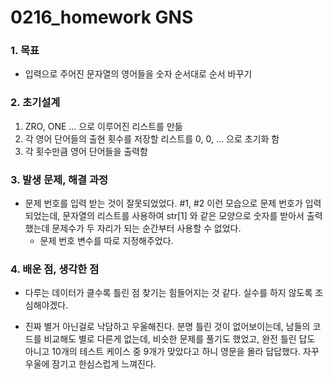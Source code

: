 # 0216_homework GNS

### 1. 목표

- 입력으로 주어진 문자열의 영어들을 숫자 순서대로 순서 바꾸기

### 2.  초기설계

1. ZRO, ONE ... 으로 이루어진 리스트를 만듦
2. 각 영어 단어들의 출현 횟수를 저장할 리스트를 0, 0, ... 으로 초기화 함
3. 각 횟수만큼 영어 단어들을 출력함

### 3. 발생 문제, 해결 과정

- 문제 번호를 입력 받는 것이 잘못되었었다. #1, #2 이런 모습으로 문제 번호가 입력 되었는데, 문자열의 리스트를 사용하여 str[1] 와 같은 모양으로 숫자를 받아서 출력했는데 문제수가 두 자리가 되는 순간부터 사용할 수 없었다.
  - 문제 번호 변수를 따로 지정해주었다.

### 4. 배운 점, 생각한 점

- 다루는 데이터가 클수록 틀린 점 찾기는 힘들어지는 것 같다. 실수를 하지 않도록 조심해야겠다.

- 진짜 별거 아닌걸로 낙담하고 우울해진다. 분명 틀린 것이 없어보이는데, 남들의 코드를 비교해도 별로 다른게 없는데, 비슷한 문제를 풀기도 했었고, 완전 틀린 답도 아니고 10개의 테스트 케이스 중 9개가 맞았다고 하니 영문을 몰라 답답했다. 자꾸 우울에 잠기고 한심스럽게 느껴진다.

  